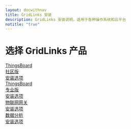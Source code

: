 ```yaml
---
layout: docwithnav
title: GridLinks 安装
description: GridLinks 安装说明，适用于各种操作系统和云平台
notitle: "true"
---
```


<div class="installation">
    <div class="install-header">
       <div class="install-hero">
          <div class="container">
            <div class="install-hero-content">
                <h1>选择 GridLinks 产品</h1>
            </div>
            <div class="cards">
                <a href="/docs/user-guide/install/installation-options/" class="card thingsboard-ce">
                    <div class="card-title">
                        <span class="title-text">ThingsBoard<br>社区版</span>
                    </div>
                    <div class="card-img product community-edition-bg"></div>
                    <div class="card-description">
                        安装选项
                    </div>
                </a>
                <a href="/docs/user-guide/install/pe/installation-options/" class="card thingsboard-pe">
                    <div class="card-title">
                        <span class="title-text">ThingsBoard<br>专业版</span>
                    </div>
                    <div class="card-img product professional-edition-bg"></div>
                    <div class="card-description">  
                        安装选项
                    </div>
                </a>
                <a href="/docs/iot-gateway/installation/" class="card thingsboard-gw">
                    <div class="card-title">
                        <span class="title-text">物联网网关</span>
                    </div>
                    <div class="card-img product gateway-bg"></div>
                    <div class="card-description">  
                        安装选项
                    </div>
                </a>
                <a href="/docs/trendz/install/installation-options/" class="card trendz">
                    <div class="card-title">
                        <span class="title-text">数据分析</span>
                    </div>
                    <div class="card-img product trendz-bg"></div>
                    <div class="card-description">  
                        安装选项
                    </div>
                </a>
            </div>
          </div>
       </div>
    </div>
</div>